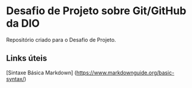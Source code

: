 # Desafio de Projeto sobre Git/GitHub da DIO
Repositório criado para o Desafio de Projeto.

## Links  úteis

[Sintaxe Básica Markdown] (https://www.markdownguide.org/basic-syntax/)
